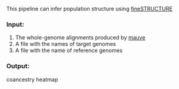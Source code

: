 This pipeline can infer population structure using [fineSTRUCTURE](https://people.maths.bris.ac.uk/~madjl/finestructure/finestructure_info.html)

### Input:
1. The whole-genome alignments produced by [mauve](http://darlinglab.org/mauve/user-guide/mauvealigner.html)
2. A file with the names of target genomes
3. A file with the name of reference genomes

### Output:
coancestry heatmap


